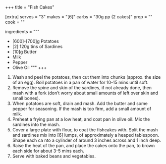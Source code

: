 +++
title = "Fish Cakes"

[extra]
serves = "3"
makes = "[6]"
carbs = "30g pp (2 cakes)"
prep = ""
cook = ""

ingredients = """
- [600]-[700]g Potatoes
- [2] 120g tins of Sardines
- [10]g Butter
- Milk
- Pepper
- Olive Oil
"""
+++

1. Wash and peel the potatoes, then cut them into chunks (approx. the size of an egg). Boil potatoes in a pan of water for 10-15 mins until soft.
1. Remove the spine and skin of the sardines, if not already done, then mash with a fork (don’t worry about small amounts of left over skin and small bones).
1. When potatoes are soft, drain and mash. Add the butter and some pepper for seasoning. If the mash is too firm, add a small amount of milk.
1. Preheat a frying pan at a low heat, and coat pan in olive oil. Mix the sardines into the mash.
1. Cover a large plate with flour, to coat the fishcakes with. Split the mash and sardines mix into [6] lumps, of approximately a heaped tablespoon. Shape each ca nto a cylinder of around 3 inches across and 1 inch deep.
1. Raise the heat of the pan, and place the cakes onto the pan, to brown each side for about 3-5 mins each.
1. Serve with baked beans and vegetables.